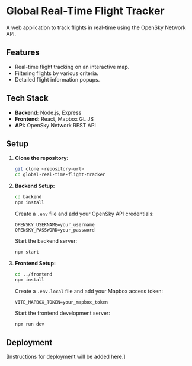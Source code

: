 # Global Real-Time Flight Tracker

A web application to track flights in real-time using the OpenSky Network API.

## Features

- Real-time flight tracking on an interactive map.
- Filtering flights by various criteria.
- Detailed flight information popups.

## Tech Stack

- **Backend:** Node.js, Express
- **Frontend:** React, Mapbox GL JS
- **API:** OpenSky Network REST API

## Setup

1.  **Clone the repository:**
    ```bash
    git clone <repository-url>
    cd global-real-time-flight-tracker
    ```

2.  **Backend Setup:**
    ```bash
    cd backend
    npm install
    ```
    Create a `.env` file and add your OpenSky API credentials:
    ```
    OPENSKY_USERNAME=your_username
    OPENSKY_PASSWORD=your_password
    ```
    Start the backend server:
    ```bash
    npm start
    ```

3.  **Frontend Setup:**
    ```bash
    cd ../frontend
    npm install
    ```
    Create a `.env.local` file and add your Mapbox access token:
    ```
    VITE_MAPBOX_TOKEN=your_mapbox_token
    ```
    Start the frontend development server:
    ```bash
    npm run dev
    ```

## Deployment

[Instructions for deployment will be added here.]
